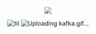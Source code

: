 <div id="header" align="center">
  
  <img src="[![image](https://github.com/user-attachments/assets/d42edd4e-4e93-4d40-8956-4c8fdc75ef22))"/>
  
</div>

<div align="center">
  
![til]([https://github.com/user-attachments/assets/124d6daf-6b28-44b3-848e-c905a7e0a109](https://itunes.apple.com/app/apple-store/id917932200?pt=39040802&ct=Media1GIFV2&mt=8))
![Uploading kafka.gif…]()

</div>
